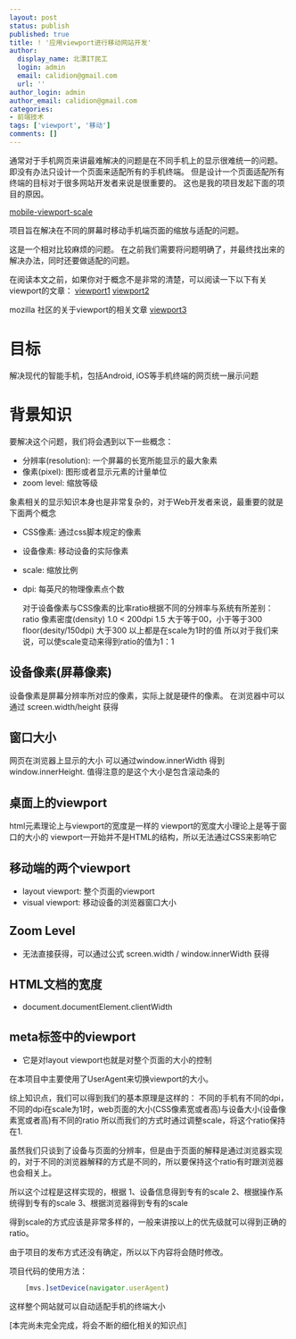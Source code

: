 ```yaml
---
layout: post
status: publish
published: true
title: ! '应用viewport进行移动网站开发'
author:
  display_name: 北漂IT民工
  login: admin
  email: calidion@gmail.com
  url: ''
author_login: admin
author_email: calidion@gmail.com
categories:
- 前端技术
tags: ['viewport', '移动']
comments: []
---
```


通常对于手机网页来讲最难解决的问题是在不同手机上的显示很难统一的问题。
即没有办法只设计一个页面来适配所有的手机终端。
但是设计一个页面适配所有终端的目标对于很多网站开发者来说是很重要的。
这也是我的项目发起下面的项目的原因。

[mobile-viewport-scale](https://github.com/calidion/mobile-viewport-scale)

项目旨在解决在不同的屏幕时移动手机端页面的缩放与适配的问题。

这是一个相对比较麻烦的问题。
在之前我们需要将问题明确了，并最终找出来的解决办法，同时还要做适配的问题。

在阅读本文之前，如果你对于概念不是非常的清楚，可以阅读一下以下有关viewport的文章：
[viewport1](http://www.quirksmode.org/mobile/viewports.html)
[viewport2](http://www.quirksmode.org/mobile/viewports2.html)

mozilla 社区的关于viewport的相关文章
[viewport3](https://developer.mozilla.org/en-US/docs/Mozilla/Mobile/Viewport_meta_tag?redirectlocale=en-US&redirectslug=Mobile%2FViewport_meta_tag)

# 目标
解决现代的智能手机，包括Android, iOS等手机终端的网页统一展示问题

# 背景知识

要解决这个问题，我们将会遇到以下一些概念：

 - 分辨率(resolution): 一个屏幕的长宽所能显示的最大象素
 - 像素(pixel): 图形或者显示元素的计量单位
 - zoom level: 缩放等级


象素相关的显示知识本身也是非常复杂的，对于Web开发者来说，最重要的就是下面两个概念

 - CSS像素: 通过css脚本规定的像素
 - 设备像素: 移动设备的实际像素
 - scale: 缩放比例
 - dpi: 每英尺的物理像素点个数

   对于设备像素与CSS像素的比率ratio根据不同的分辨率与系统有所差别：
   ratio                    像素密度(density)
   1.0                          <   200dpi
   1.5                      大于等于00，小于等于300
   floor(desity/150dpi)     大于300
   以上都是在scale为1时的值
   所以对于我们来说，可以使scale变动来得到ratio的值为1：1

## 设备像素(屏幕像素)
  设备像素是屏幕分辨率所对应的像素，实际上就是硬件的像素。
  在浏览器中可以通过 screen.width/height 获得

## 窗口大小
  网页在浏览器上显示的大小
  可以通过window.innerWidth 得到 window.innerHeight.
  值得注意的是这个大小是包含滚动条的

## 桌面上的viewport
  html元素理论上与viewport的宽度是一样的
  viewport的宽度大小理论上是等于窗口的大小的
  viewport一开始并不是HTML的结构，所以无法通过CSS来影响它


## 移动端的两个viewport
  * layout viewport: 整个页面的viewport
  * visual viewport: 移动设备的浏览器窗口大小


## Zoom Level
  * 无法直接获得，可以通过公式 screen.width / window.innerWidth 获得

## HTML文档的宽度
  * document.documentElement.clientWidth

## meta标签中的viewport
  * 它是对layout viewport也就是对整个页面的大小的控制


在本项目中主要使用了UserAgent来切换viewport的大小。


综上知识点，我们可以得到我们的基本原理是这样的：
不同的手机有不同的dpi，不同的dpi在scale为1时，web页面的大小(CSS像素宽或者高)与设备大小(设备像素宽或者高)有不同的ratio
所以而我们的方式时通过调整scale，将这个ratio保持在1.

虽然我们只谈到了设备与页面的分辨率，但是由于页面的解释是通过浏览器实现的，对于不同的浏览器解释的方式是不同的，所以要保持这个ratio有时跟浏览器也会相关上。

所以这个过程是这样实现的，根据
1、设备信息得到专有的scale
2、根据操作系统得到专有的scale
3、根据浏览器得到专有的scale

得到scale的方式应该是非常多样的，一般来讲按以上的优先级就可以得到正确的ratio。


由于项目的发布方式还没有确定，所以以下内容将会随时修改。

项目代码的使用方法：

```javascript
    [mvs.]setDevice(navigator.userAgent)
```

这样整个网站就可以自动适配手机的终端大小

[本完尚未完全完成，将会不断的细化相关的知识点]

